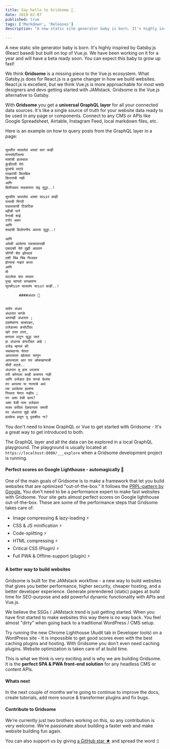 ```yaml
---
title: Say hello to Gridsome 🎉
date: 2019-02-07
published: true
tags: ['Markdown', 'Releases']
description: "A new static site generator baby is born. It's highly inspired by Gatsby.js (React based) but built on top of Vue.js. We have been working on it for a year and will have a beta ready soon. You can expect this baby to grow up fast!"

---
```


A new static site generator baby is born. It's highly inspired by Gatsby.js (React based) but built on top of Vue.js. We have been working on it for a year and will have a beta ready soon. You can expect this baby to grow up fast!

We think **Gridsome** is a missing piece to the Vue.js ecosystem. What Gatsby.js does for React.js is a game changer in how we build websites.  React.js is excellent, but we think Vue.js is more approachable for most web designers and devs getting started with JAMstack. Gridsome is the Vue.js alternative to Gatsby.

With **Gridsome** you get a **universal GraphQL layer** for all your connected data sources. It's like a single source of truth for your website data ready to be used in any page or components. Connect to any CMS or APIs like Google Spreadsheet, Airtable, Instagram Feed, local markdown files, etc. 

Here is an example on how to query posts from the GraphQL layer in a page:


```html

सुरळीत चाललेलं असतं सारं काही
मत्स्यपेटीतल्या
माशांची हालचाल
कुंडीतली रोपं
फुलांचे ताटवे
पाखरांची किलबिल
किरणांची नक्षी
आणि
क्षितीजावर मावळणारा चंद्र सुद्धा..!

सुरळीत चाललेलं असतं साssरं काही
पायाची भिंगरी
घड्याळाची टिकटिक
वहीची पाने
पेनाची शाई
टपोरं अक्षर
आणि
शब्दांची विलोभनीय आरास सुद्धा..!

आणि
अवेळी आलेल्या पावसासारखी
एकाएकी येते तुझी आठवण
सोनेरी शेत झोपवावं
तशी चिंब चिंब भिजवत
होत्याचं नव्हतं करत
आणि
मी
दाटलेला कंठ लपवत
पुन्हा सांगतो सगळ्यांना
सुरळीssत चाललंय साssरं काही..!
```

          ####अंधार 💚

```html

समोर अंधार
अंधारात सगळे
आपणही अंधारात ;
एकमेकांना चाचपडत,
उजेडाच्या कसोटीवर
खरे ठरत ठरत,
क्षणाला वाटून सुद्धा जातं
हा अंधारच कंफर्टेबल आहे :
उजेड म्हणलं की
जबाबदाऱ्या येतात
आपल्याला खोलवर जाणून
आपल्याला आर पार ओळखण्याची
भीती वाटते..
अंधारात तू हात धरलास
तरी कोणाला काही कळणार नाही
आणि उजेडात हेच सगळं केलंस
तर आपल्या या नात्याचे अर्थ
त्या धरलेल्या हातांना
गिरवता येणार नाहीत ;
मग अशा वेळी काय?
अशा वेळी मला उजेडात
फक्त कविता ऐकवायला जमली
तर अंधारात तुझे डोळे
हलकेच हसून तू पुसशील ना?

```


You don't need to know GraphQL or Vue to get started with Gridsome - It's a great way to get introduced to both.


The GraphQL layer and all the data can be explored in a local GraphQL playground. The playground is usually located at `https://localhost:8080/___explore` when a Gridsome development project is running.






#### Perfect scores on Google Lighthouse - automagically 💚

One of the main goals of Gridsome is to make a framework that let you build websites that are optimized "out-of-the-box." It follows the [PRPL-pattern by Google.](https://developers.google.com/web/fundamentals/performance/prpl-pattern/) You don't need to be a performance expert to make fast websites with Gridsome. Your site gets almost perfect scores on Google lighthouse out-of-the-box. These are some of the performance steps that Gridsome takes care of:

- Image compressing & lazy-loading ⚡️ 
- CSS & JS minification ⚡️ 
- Code-splitting ⚡️ 
- HTML compressing ⚡️ 
- Critical CSS (Plugin) ⚡️ 
- Full PWA & Offline-support (plugin) ⚡️  


#### A better way to build websites

Gridsome is built for the JAMstack workflow - a new way to build websites that gives you better performance, higher security, cheaper hosting, and a better developer experience. Generate prerendered (static) pages at build time for SEO-purpose and add powerful dynamic functionality with APIs and Vue.js.

We believe the SSGs / JAMstack trend is just getting started. When you have first started to make websites this way there is no way back. You feel almost "dirty" when going back to a traditional WordPress / CMS setup. 

Try running the new Chrome Lighthouse (Audit tab in Developer tools) on a WordPress site - It is impossible to get good scores even with the best caching plugins and hosting. With Gridsome you don't even need caching plugins. Website optimization is taken care of at build time.

This is what we think is very exciting and is why we are building Gridsome. It is the **perfect SPA & PWA front-end solution** for any headless CMS or content APIs.


#### Whats next

In the next couple of months we're going to continue to improve the docs, create tutorials, add more source & transformer plugins and fix bugs. 

#### Contribute to Gridsome

We're currently just two brothers working on this, so any contribution is very welcome. We're passionate about building a faster web and make website building fun again.

You can also support us by giving [a GitHub star ★](https://github.com/gridsome/gridsome/stargazers) and spread the word :)
